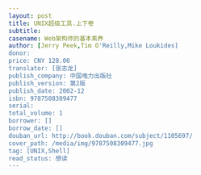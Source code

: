 ```yaml
---
layout: post
title: UNIX超级工具.上下卷
subtitle:
casename: Web架构师的基本素养
author: [Jerry Peek,Tim O'Reilly,Mike Loukides]
donor:
price: CNY 128.00
translator: [张志龙]
publish_company: 中国电力出版社
publish_version: 第2版
publish_date: 2002-12
isbn: 9787508309477
serial:
total_volume: 1
borrower: []
borrow_date: []
douban_url: http://book.douban.com/subject/1105697/
cover_path: /media/img/9787508309477.jpg
tag: [UNIX,Shell]
read_status: 想读
---
```

